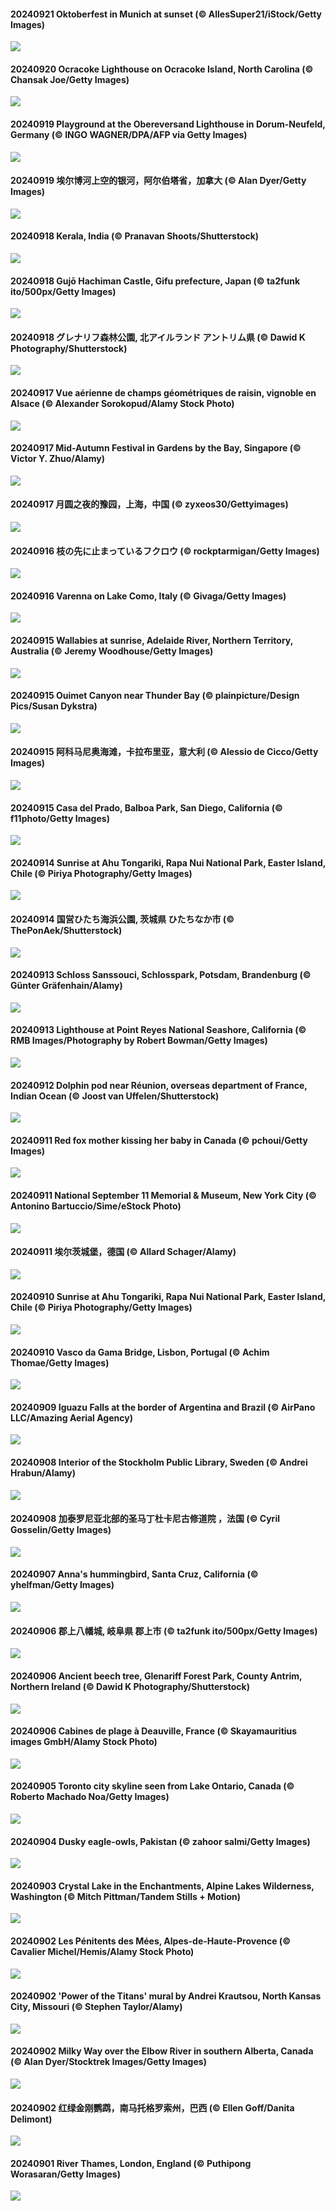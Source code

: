 #### 20240921 Oktoberfest in Munich at sunset (© AllesSuper21/iStock/Getty Images)

![](20240921_MunichBeerfest_1920x1080.jpg)

#### 20240920 Ocracoke Lighthouse on Ocracoke Island, North Carolina (© Chansak Joe/Getty Images)

![](20240920_OcracokeLight_1920x1080.jpg)

#### 20240919 Playground at the Obereversand Lighthouse in Dorum-Neufeld, Germany (© INGO WAGNER/DPA/AFP via Getty Images)

![](20240919_PiratePlayground_1920x1080.jpg)

#### 20240919 埃尔博河上空的银河，阿尔伯塔省，加拿大 (© Alan Dyer/Getty Images)

![](20240919_ElbowRiver_1920x1080.jpg)

#### 20240918 Kerala, India (© Pranavan Shoots/Shutterstock)

![](20240918_KeralaSummer_1920x1080.jpg)

#### 20240918 Gujō Hachiman Castle, Gifu prefecture, Japan (© ta2funk ito/500px/Getty Images)

![](20240918_GujoHachiman_1920x1080.jpg)

#### 20240918 グレナリフ森林公園, 北アイルランド アントリム県 (© Dawid K Photography/Shutterstock)

![](20240918_GlenariffPark_1920x1080.jpg)

#### 20240917 Vue aérienne de champs géométriques de raisin, vignoble en Alsace (© Alexander Sorokopud/Alamy Stock Photo)

![](20240917_NordicWalkingDay_1920x1080.jpg)

#### 20240917 Mid-Autumn Festival in Gardens by the Bay, Singapore (© Victor Y. Zhuo/Alamy)

![](20240917_MidAutumnSingapore_1920x1080.jpg)

#### 20240917 月圆之夜的豫园，上海，中国 (© zyxeos30/Gettyimages)

![](20240917_MidAutumnFestival_1920x1080.jpg)

#### 20240916 枝の先に止まっているフクロウ (© rockptarmigan/Getty Images)

![](20240916_OwlNew_1920x1080.jpg)

#### 20240916 Varenna on Lake Como, Italy (© Givaga/Getty Images)

![](20240916_LagoComoItaly_1920x1080.jpg)

#### 20240915 Wallabies at sunrise, Adelaide River, Northern Territory, Australia (© Jeremy Woodhouse/Getty Images)

![](20240915_SunriseWallabies_1920x1080.jpg)

#### 20240915 Ouimet Canyon near Thunder Bay (© plainpicture/Design Pics/Susan Dykstra)

![](20240915_OuimetCanyon_1920x1080.jpg)

#### 20240915 阿科马尼奥海滩，卡拉布里亚，意大利 (© Alessio de Cicco/Getty Images)

![](20240915_CalabriaPeperoncino_1920x1080.jpg)

#### 20240915 Casa del Prado, Balboa Park, San Diego, California (© f11photo/Getty Images)

![](20240915_BalboaPark_1920x1080.jpg)

#### 20240914 Sunrise at Ahu Tongariki, Rapa Nui National Park, Easter Island, Chile (© Piriya Photography/Getty Images)

![](20240914_RapaNuiSunrise_1920x1080.jpg)

#### 20240914 国営ひたち海浜公園, 茨城県 ひたちなか市 (© ThePonAek/Shutterstock)

![](20240914_CosmosDay_1920x1080.jpg)

#### 20240913 Schloss Sanssouci, Schlosspark, Potsdam, Brandenburg (© Günter Gräfenhain/Alamy)

![](20240913_SanssouciPalace_1920x1080.jpg)

#### 20240913 Lighthouse at Point Reyes National Seashore, California (© RMB Images/Photography by Robert Bowman/Getty Images)

![](20240913_PointReyes_1920x1080.jpg)

#### 20240912 Dolphin pod near Réunion, overseas department of France, Indian Ocean (© Joost van Uffelen/Shutterstock)

![](20240912_DolphinReunion_1920x1080.jpg)

#### 20240911 Red fox mother kissing her baby in Canada (© pchoui/Getty Images)

![](20240911_RedFoxMother_1920x1080.jpg)

#### 20240911 National September 11 Memorial & Museum, New York City (© Antonino Bartuccio/Sime/eStock Photo)

![](20240911_ManhattanMemorial_1920x1080.jpg)

#### 20240911 埃尔茨城堡，德国 (© Allard Schager/Alamy)

![](20240911_EltzCastle_1920x1080.jpg)

#### 20240910 Sunrise at Ahu Tongariki, Rapa Nui National Park, Easter Island, Chile (© Piriya Photography/Getty Images)

![](20240910_RapaNuiSunrise_1920x1080.jpg)

#### 20240910 Vasco da Gama Bridge, Lisbon, Portugal (© Achim Thomae/Getty Images)

![](20240910_BridgeLisbon_1920x1080.jpg)

#### 20240909 Iguazu Falls at the border of Argentina and Brazil (© AirPano LLC/Amazing Aerial Agency)

![](20240909_IguazuRainbow_1920x1080.jpg)

#### 20240908 Interior of the Stockholm Public Library, Sweden (© Andrei Hrabun/Alamy)

![](20240908_StockholmLibrary_1920x1080.jpg)

#### 20240908 加泰罗尼亚北部的圣马丁杜卡尼古修道院 ，法国 (© Cyril Gosselin/Getty Images)

![](20240908_Canigou_1920x1080.jpg)

#### 20240907 Anna's hummingbird, Santa Cruz, California (© yhelfman/Getty Images)

![](20240907_SantaCruzHummer_1920x1080.jpg)

#### 20240906 郡上八幡城, 岐阜県 郡上市 (© ta2funk ito/500px/Getty Images)

![](20240906_GujoHachiman_1920x1080.jpg)

#### 20240906 Ancient beech tree, Glenariff Forest Park, County Antrim, Northern Ireland (© Dawid K Photography/Shutterstock)

![](20240906_GlenariffPark_1920x1080.jpg)

#### 20240906 Cabines de plage à Deauville, France (© Skayamauritius images GmbH/Alamy Stock Photo)

![](20240906_AmericanDeauvilleFestival_1920x1080.jpg)

#### 20240905 Toronto city skyline seen from Lake Ontario, Canada (© Roberto Machado Noa/Getty Images)

![](20240905_TIFF_1920x1080.jpg)

#### 20240904 Dusky eagle-owls, Pakistan (© zahoor salmi/Getty Images)

![](20240904_DuskyOwls_1920x1080.jpg)

#### 20240903 Crystal Lake in the Enchantments, Alpine Lakes Wilderness, Washington (© Mitch Pittman/Tandem Stills + Motion)

![](20240903_AlpineLakes_1920x1080.jpg)

#### 20240902 Les Pénitents des Mées, Alpes-de-Haute-Provence (© Cavalier Michel/Hemis/Alamy Stock Photo)

![](20240902_PenitentMees_1920x1080.jpg)

#### 20240902 'Power of the Titans' mural by Andrei Krautsou, North Kansas City, Missouri (© Stephen Taylor/Alamy)

![](20240902_KansasMural_1920x1080.jpg)

#### 20240902 Milky Way over the Elbow River in southern Alberta, Canada (© Alan Dyer/Stocktrek Images/Getty Images)

![](20240902_ElbowRiver_1920x1080.jpg)

#### 20240902 红绿金刚鹦鹉，南马托格罗索州，巴西 (© Ellen Goff/Danita Delimont)

![](20240902_BuracodasAraras_1920x1080.jpg)

#### 20240901 River Thames, London, England (© Puthipong Worasaran/Getty Images)

![](20240901_ThamesLondon_1920x1080.jpg)


